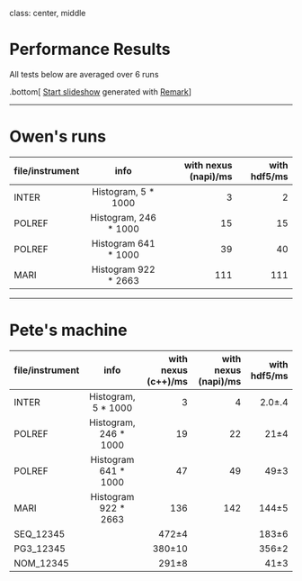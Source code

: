 class: center, middle

# Performance Results

All tests below are averaged over 6 runs

.bottom[
[Start slideshow](https://gnab.github.io/remark/remarkise?url=https://github.com/OwenArnold/hdf5_vs_nexus/blob/master/results/read_results.md) generated with [Remark](https://github.com/gnab/remark)]

---

# Owen's runs


| file/instrument        | info           | with nexus (napi)/ms  | with hdf5/ms
| ------------- |:-------------:| -----:|-----:|
| INTER      | Histogram, 5 * 1000 |3 | 2|
| POLREF      | Histogram, 246 * 1000      |   15 | 15 |
| POLREF | Histogram 641 * 1000   |  39   | 40|
| MARI | Histogram 922 * 2663    |  111   | 111 |

---

# Pete's machine

| file/instrument  | info                | with nexus (c++)/ms | with nexus (napi)/ms | with hdf5/ms
| ------------- |:----------------------:| -------------------:| ---:| -----:|
| INTER         | Histogram, 5 * 1000    |   3                 |   4 |   2.0&plusmn;.4 |
| POLREF        | Histogram, 246 * 1000  |  19                 |  22 |  21&plusmn;4 |
| POLREF        | Histogram 641 * 1000   |  47                 |  49 |  49&plusmn;3 |
| MARI          | Histogram 922 * 2663   | 136                 | 142 | 144&plusmn;5 |
| SEQ_12345     |                        | 472&plusmn;4        |     | 183&plusmn;6 |
| PG3_12345     |                        | 380&plusmn;10       |     | 356&plusmn;2 |
| NOM_12345     |                        | 291&plusmn;8        |     |  41&plusmn;3 |
